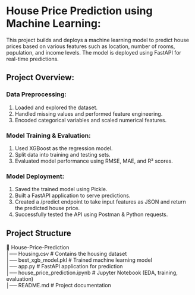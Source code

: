 # House Price Prediction using Machine Learning:
This project builds and deploys a machine learning model to predict house prices based on various features such as location, number of rooms, population, and income levels. The model is deployed using FastAPI for real-time predictions.

## Project Overview:
### Data Preprocessing:
1. Loaded and explored the dataset.
2. Handled missing values and performed feature engineering.
3. Encoded categorical variables and scaled numerical features.

### Model Training & Evaluation:
1. Used XGBoost as the regression model.
2. Split data into training and testing sets.
3. Evaluated model performance using RMSE, MAE, and R² scores.

### Model Deployment:
1. Saved the trained model using Pickle.
2. Built a FastAPI application to serve predictions.
3. Created a /predict endpoint to take input features as JSON and return the predicted house price.
4. Successfully tested the API using Postman & Python requests.

## Project Structure
📂 House-Price-Prediction  
│── Housing.csv                 # Contains the housing dataset  
│── best_xgb_model.pkl       # Trained machine learning model  
│── app.py                   # FastAPI application for prediction  
│── house_price_prediction.ipynb  # Jupyter Notebook (EDA, training, evaluation)  
│── README.md                # Project documentation  
 
